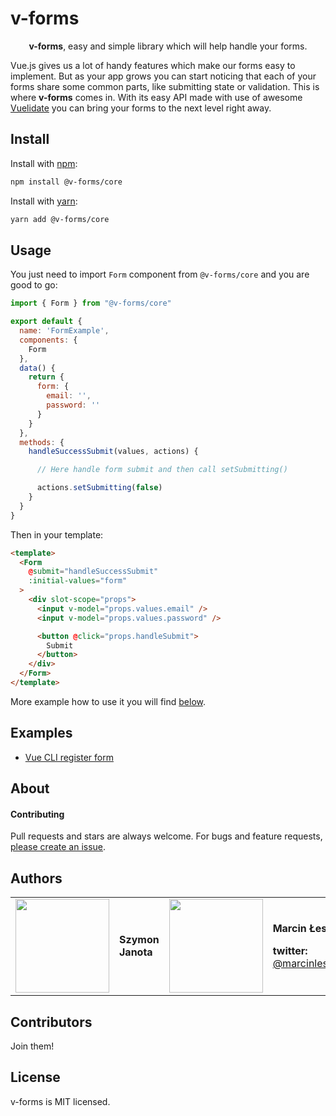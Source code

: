 # v-forms

<p align="center">
<b>v-forms</b>, easy and simple library which will help handle your forms.
</p>

Vue.js gives us a lot of handy features which make our forms easy to implement. But as your app grows you can start noticing that each of your forms share some common parts, like submitting state or validation. This is where **v-forms** comes in. With its easy API made with use of awesome [Vuelidate](https://github.com/monterail/vuelidate) you can bring your forms to the next level right away.

## Install

Install with [npm](https://www.npmjs.com/):

```bash
npm install @v-forms/core
```

Install with [yarn](https://yarnpkg.com/):

```bash
yarn add @v-forms/core
```

## Usage

You just need to import `Form` component from `@v-forms/core` and you are good to go:

```javascript
import { Form } from "@v-forms/core"

export default {
  name: 'FormExample',
  components: {
    Form
  },
  data() {
    return {
      form: {
        email: '',
        password: ''
      }
    }
  },
  methods: {
    handleSuccessSubmit(values, actions) {

      // Here handle form submit and then call setSubmitting()

      actions.setSubmitting(false)
    }
  }
}
```

Then in your template:

```html
<template>
  <Form
    @submit="handleSuccessSubmit"
    :initial-values="form"
  >
    <div slot-scope="props">
      <input v-model="props.values.email" />
      <input v-model="props.values.password" />

      <button @click="props.handleSubmit">
        Submit
      </button>
    </div>
  </Form>
</template>
```

More example how to use it you will find [below](#examples).

## Examples

- [Vue CLI register form](packages/example-app)

## About

#### Contributing

Pull requests and stars are always welcome. For bugs and feature requests, [please create an issue](../../issues/new).

## Authors

<table border="0">
  <tr>
    <td>
      <a href="https://github.com/szymonjanota" style="color: white">
        <img src="https://github.com/szymonjanota.png?s=150" width="150"/>
      </a>
    </td>
    <td>
      <p><strong>Szymon Janota</strong></p>
    </td>
    <td>
      <a href="https://github.com/MarcinLesek" style="color: white">
        <img src="https://github.com/MarcinLesek.png?s=150" width="150"/>
      </a>
    </td>
    <td>
      <p><strong>Marcin Łesek</strong></p>
      <p><strong>twitter: </strong><a href="https://twitter.com/marcinlesek">@marcinlesek</a></p>
    </td>
  </tr>
</table>

## Contributors

Join them!

## License

v-forms is MIT licensed.
